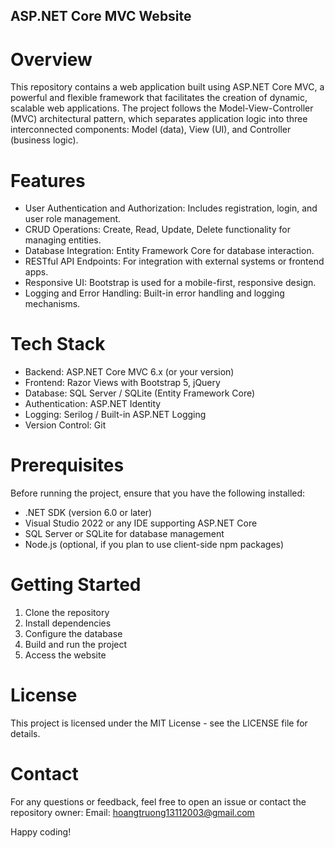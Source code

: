 ## ASP.NET Core MVC Website
# Overview
This repository contains a web application built using ASP.NET Core MVC, a powerful and flexible framework that facilitates the creation of dynamic, scalable web applications. The project follows the Model-View-Controller (MVC) architectural pattern, which separates application logic into three interconnected components: Model (data), View (UI), and Controller (business logic).

# Features
- User Authentication and Authorization: Includes registration, login, and user role management.
- CRUD Operations: Create, Read, Update, Delete functionality for managing entities.
- Database Integration: Entity Framework Core for database interaction.
- RESTful API Endpoints: For integration with external systems or frontend apps.
- Responsive UI: Bootstrap is used for a mobile-first, responsive design.
- Logging and Error Handling: Built-in error handling and logging mechanisms.
# Tech Stack
- Backend: ASP.NET Core MVC 6.x (or your version)
- Frontend: Razor Views with Bootstrap 5, jQuery
- Database: SQL Server / SQLite (Entity Framework Core)
- Authentication: ASP.NET Identity
- Logging: Serilog / Built-in ASP.NET Logging
- Version Control: Git
# Prerequisites
Before running the project, ensure that you have the following installed:
- .NET SDK (version 6.0 or later)
- Visual Studio 2022 or any IDE supporting ASP.NET Core
- SQL Server or SQLite for database management
- Node.js (optional, if you plan to use client-side npm packages)
# Getting Started
1. Clone the repository
2. Install dependencies
3. Configure the database
4. Build and run the project
5. Access the website

# License
This project is licensed under the MIT License - see the LICENSE file for details.

# Contact
For any questions or feedback, feel free to open an issue or contact the repository owner:
Email: hoangtruong13112003@gmail.com

Happy coding!
